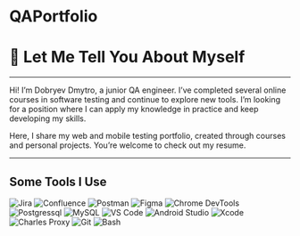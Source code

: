# QAPortfolio
# 👋 Let Me Tell You About Myself
---

Hi! I’m Dobryev Dmytro, a junior QA engineer.
I’ve completed several online courses in software testing and continue to explore new tools.
I’m looking for a position where I can apply my knowledge in practice and keep developing my skills.

Here, I share my web and mobile testing portfolio, created through courses and personal projects. You’re welcome to check out my resume.


---

## Some Tools I Use

![Jira](<img src="https://cdn.jsdelivr.net/gh/devicons/devicon@latest/icons/jira/jira-original-wordmark.svg" />)
![Confluence](<img src="https://cdn.jsdelivr.net/gh/devicons/devicon@latest/icons/confluence/confluence-original-wordmark.svg" />)
![Postman](<img src="https://cdn.jsdelivr.net/gh/devicons/devicon@latest/icons/postman/postman-original.svg" />)
![Figma](<img src="https://cdn.jsdelivr.net/gh/devicons/devicon@latest/icons/figma/figma-original.svg" />)
![Chrome DevTools](https://cdn.jsdelivr.net/gh/homarr-labs/dashboard-icons/svg/chrome-devtools.svg)
![Postgressql](<img src="https://cdn.jsdelivr.net/gh/devicons/devicon@latest/icons/postgresql/postgresql-original-wordmark.svg" />)
![MySQL](<img src="https://cdn.jsdelivr.net/gh/devicons/devicon@latest/icons/mysql/mysql-original.svg" />)
![VS Code](
            <img src="https://cdn.jsdelivr.net/gh/devicons/devicon@latest/icons/vscode/vscode-original-wordmark.svg" />
          )
![Android Studio](
            <img src="https://cdn.jsdelivr.net/gh/devicons/devicon@latest/icons/androidstudio/androidstudio-original.svg" />
          )
![Xcode](
            <img src="https://cdn.jsdelivr.net/gh/devicons/devicon@latest/icons/xcode/xcode-original.svg" />
          )
![Charles Proxy](https://cdn.brandfetch.io/id0rSejd8w/w/400/h/400/theme/dark/icon.jpeg?c=1dxbfHSJFAPEGdCLU4o5B)
![Git](
            <img src="https://cdn.jsdelivr.net/gh/devicons/devicon@latest/icons/git/git-original.svg" />
          )
![Bash](
            <img src="https://cdn.jsdelivr.net/gh/devicons/devicon@latest/icons/bash/bash-original.svg" />
          )
